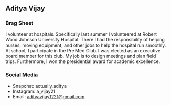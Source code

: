 ## Aditya Vijay

### Brag Sheet
I volunteer at hospitals. Specifically last summer I volunteered at Robert Wood Johnson University Hospital. There I had the responsibility of helping nurses, moving equipment, and other jobs to help the hospital run smoothly. At school, I participate in the Pre Med Club. I was elected as an executive board member for this club. My job is to design meetings and plan field trips. Furthermore, I won the presidential award for academic excellence.

### Social Media
* Snapchat: actually_aditya
* Instagram: a_vijay21
* Email: adityavijay1221@gmail.com
